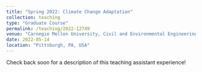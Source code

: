 ```yaml
---
title: "Spring 2022: Climate Change Adaptation"
collection: teaching
type: "Graduate Course"
permalink: /teaching/2022-12749
venue: "Carnegie Mellon University, Civil and Environmental Engineering"
date: 2022-05-14
location: "Pittsburgh, PA, USA"
---
```


Check back soon for a description of this teaching assistant experience!

